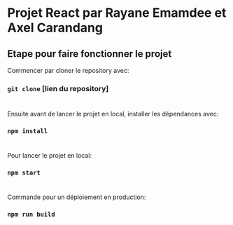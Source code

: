 # Projet React par Rayane Emamdee et Axel Carandang

## Etape pour faire fonctionner le projet

Commencer par cloner le repository avec: 
### `git clone` [lien du repository]
#
Ensuite avant de lancer le projet en local, installer les dépendances avec: 
### `npm install`
#
Pour lancer le projet en local: 
### `npm start`
#
Commande pour un déploiement en production:
### `npm run build`
